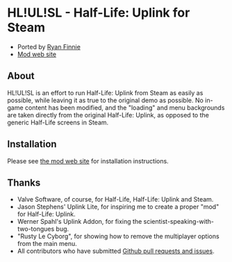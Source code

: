# HL!UL!SL - Half-Life: Uplink for Steam

* Ported by [Ryan Finnie](https://www.finnie.org/)
* [Mod web site](https://www.halflifeuplink.com/hlulsl)

## About

HL!UL!SL is an effort to run Half-Life: Uplink from Steam as easily as possible, while leaving it as true to the original demo as possible.  No in-game content has been modified, and the "loading" and menu backgrounds are taken directly from the original Half-Life: Uplink, as opposed to the generic Half-Life screens in Steam.

## Installation

Please see [the mod web site](https://www.halflifeuplink.com/hlulsl) for installation instructions.

## Thanks

* Valve Software, of course, for Half-Life, Half-Life: Uplink and Steam.
* Jason Stephens' Uplink Lite, for inspiring me to create a proper "mod" for Half-Life: Uplink.
* Werner Spahl's Uplink Addon, for fixing the scientist-speaking-with-two-tongues bug.
* "Rusty Le Cyborg", for showing how to remove the multiplayer options from the main menu.
* All contributors who have submitted [Github pull requests and issues](https://github.com/rfinnie/steamlink/issues?q=).
